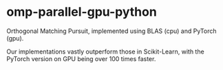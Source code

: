 # omp-parallel-gpu-python
Orthogonal Matching Pursuit, implemented using BLAS (cpu) and PyTorch (gpu).

Our implementations vastly outperform those in Scikit-Learn, with the PyTorch version on GPU being over 100 times faster.
